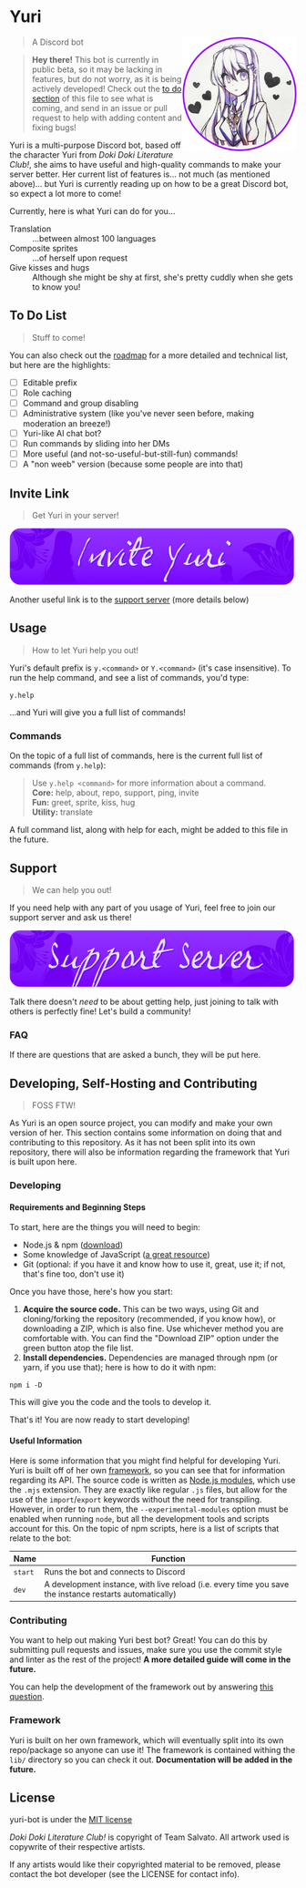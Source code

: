 # Yuri
<img src="assets/avatar-circle-200.png" align="right" title="H-hi there, my name is Yuri"/>

> A Discord bot

> **Hey there!** This bot is currently in public beta, so it may be lacking in features, but do not worry, as it is being actively developed! Check out the [to do section](#to-do-list) of this file to see what is coming, and send in an issue or pull request to help with adding content and fixing bugs!

Yuri is a multi-purpose Discord bot, based off the character Yuri from *Doki Doki Literature Club!*, she aims to have useful and high-quality commands to make your server better. Her current list of features is... not much (as mentioned above)... but Yuri is currently reading up on how to be a great Discord bot, so expect a lot more to come!

Currently, here is what Yuri can do for you...

<dl>
  <dt>Translation</dt>
  <dd>...between almost 100 languages</dd>
  <dt>Composite sprites</dt>
  <dd>...of herself upon request</dd>
  <dt>Give kisses and hugs</dt>
  <dd>Although she might be shy at first, she's pretty cuddly when she gets to know you!</dd>
</dl>

## To Do List
> Stuff to come!

You can also check out the [roadmap](https://github.com/owm111/knife-wife/projects/1) for a more detailed and technical list, but here are the highlights:
- [ ] Editable prefix
- [ ] Role caching
- [ ] Command and group disabling
- [ ] Administrative system (like you've never seen before, making moderation an breeze!)
- [ ] Yuri-like AI chat bot?
- [ ] Run commands by sliding into her DMs
- [ ] More useful (and not-so-useful-but-still-fun) commands!
- [ ] A "non weeb" version (because some people are into that)

## Invite Link
> Get Yuri in your server!

[![Invite Yuri!](assets/btn-invite.png)](https://discordapp.com/oauth2/authorize?&client_id=407652636054257665&scope=bot)

Another useful link is to the [support server](#support) (more details below)

## Usage
> How to let Yuri help you out!

Yuri's default prefix is `y.<command>` or `Y.<command>` (it's case insensitive). To run the help command, and see a list of commands, you'd type:
```
y.help
```
...and Yuri will give you a full list of commands!

### Commands
On the topic of a full list of commands, here is the current full list of commands (from `y.help`):

>Use `y.help <command>` for more information about a command.  
**Core:** help, about, repo, support, ping, invite  
**Fun:** greet, sprite, kiss, hug  
**Utility:** translate

A full command list, along with help for each, might be added to this file in the future.

## Support
> We can help you out!

If you need help with any part of you usage of Yuri, feel free to join our support server and ask us there!

[![Join the server](assets/btn-server.png)](https://discord.gg/hb2MYX7)

Talk there doesn't *need* to be about getting help, just joining to talk with others is perfectly fine! Let's build a community!

### FAQ
If there are questions that are asked a bunch, they will be put here.

## Developing, Self-Hosting and Contributing
> FOSS FTW!

As Yuri is an open source project, you can modify and make your own version of her. This section contains some information on doing that and contributing to this repository.
As it has not been split into its own repository, there will also be information regarding the framework that Yuri is built upon here.

### Developing

#### Requirements and Beginning Steps
To start, here are the things you will need to begin:
- Node.js & npm ([download](https://nodejs.org/en/download/ "Download for Node LTS"))
- Some knowledge of JavaScript ([a great resource](https://developer.mozilla.org/en-US/docs/Web/javascript "Mozilla Developer Network Documentation"))
- Git (optional: if you have it and know how to use it, great, use it; if not, that's fine too, don't use it)

Once you have those, here's how you start:
1. **Acquire the source code.** This can be two ways, using Git and cloning/forking the repository (recommended, if you know how), or downloading a ZIP, which is also fine. Use whichever method you are comfortable with. You can find the "Download ZIP" option under the green button atop the file list.
2. **Install dependencies.** Dependencies are managed through npm (or yarn, if you use that); here is how to do it with npm:
```
npm i -D
```
This will give you the code and the tools to develop it.

That's it! You are now ready to start developing!

#### Useful Information
Here is some information that you might find helpful for developing Yuri.
Yuri is built off of her own [framework](#framework), so you can see that for information regarding its API.
The source code is written as [Node.js modules](https://nodejs.org/api/esm.html#esm_ecmascript_modules "Related reading"), which use the `.mjs` extension. They are exactly like regular `.js` files, but allow for the use of the  `import`/`export` keywords without the need for transpiling. However, in order to run them, the `--experimental-modules` option must be enabled when running `node`, but all the development tools and scripts account for this.
On the topic of npm scripts, here is a list of scripts that relate to the bot:

Name | Function
---|---
`start` | Runs the bot and connects to Discord
`dev` | A development instance, with live reload (i.e. every time you save the instance restarts automatically)

### Contributing
You want to help out making Yuri best bot? Great! You can do this by submitting pull requests and issues, make sure you use the commit style and linter as the rest of the project! **A more detailed guide will come in the future.**

You can help the development of the framework out by answering [this question](https://stackoverflow.com/questions/51637856/cannot-find-postgresql-files-clusters-or-service-what-to-do).

### Framework
Yuri is built on her own framework, which will eventually split into its own repo/package so anyone can use it!
The framework is contained withing the `lib/` directory so you can check it out. 
**Documentation will be added in the future.**

## License
yuri-bot is under the [MIT license](https://owm.mit-license.org/)

*Doki Doki Literature Club!* is copyright of Team Salvato. All artwork used is copywrite of their respective artists.

If any artists would like their copyrighted material to be removed, please contact the bot developer (see the LICENSE for contact info).
